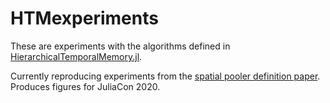 # HTMexperiments

These are experiments with the algorithms defined in [HierarchicalTemporalMemory.jl](https://github.com/Oblynx/HierarchicalTemporalMemory.jl).

Currently reproducing experiments from the [spatial pooler definition paper](https://www.frontiersin.org/articles/10.3389/fncom.2017.00111/full).
Produces figures for JuliaCon 2020.
